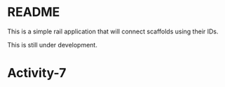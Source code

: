 # README

This is a simple rail application that will connect scaffolds using their IDs.

This is still under development.

# Activity-7
